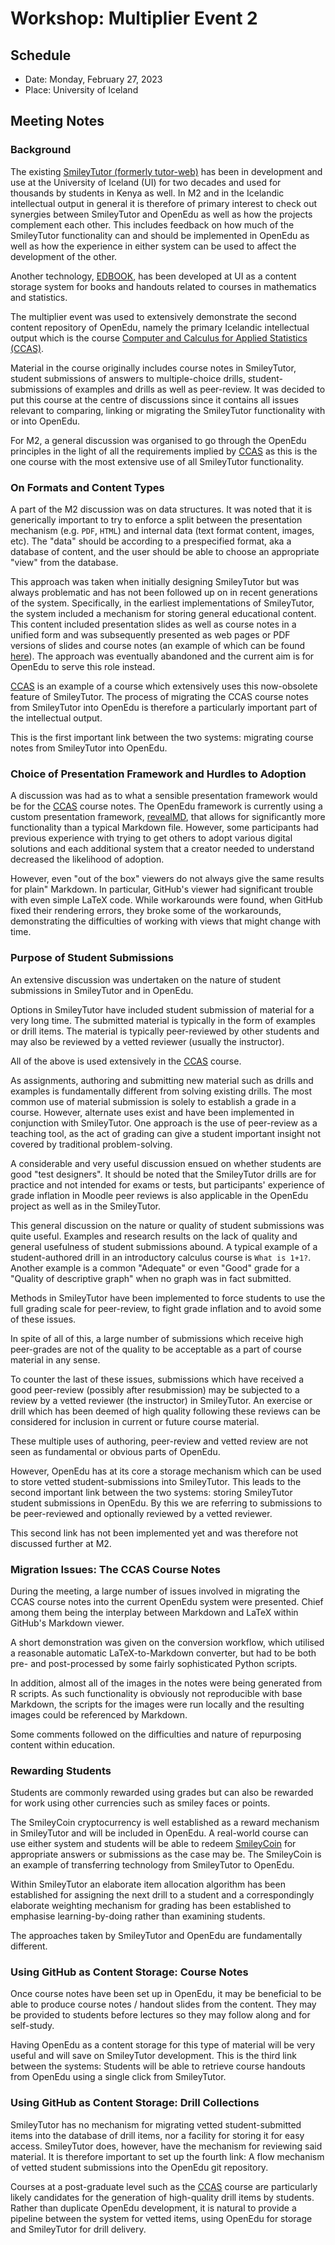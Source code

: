 # Workshop: Multiplier Event 2

## Schedule

- Date: Monday, February 27, 2023
- Place: University of Iceland

## Meeting Notes

### Background

The existing [SmileyTutor (formerly tutor-web)](https://tutor-web.net/) has been in development and use at the University of Iceland (UI) for two decades and used for thousands by students in Kenya as well.
In M2 and in the Icelandic intellectual output in general it is therefore of primary interest to check out synergies between SmileyTutor and OpenEdu as well as how the projects complement each other.
This includes feedback on how much of the SmileyTutor functionality can and should be implemented in OpenEdu as well as how the experience in either system can be used to affect the development of the other.

Another technology, [EDBOOK](https://edbook.hi.is/), has been developed at UI as a content storage system for books and handouts related to courses in mathematics and statistics.  

The multiplier event was used to extensively demonstrate the second content repository of OpenEdu, namely the primary Icelandic intellectual output which is the course [Computer and Calculus for Applied Statistics (CCAS)](https://open-education-hub.github.io/ccas/).

Material in the course originally includes course notes in SmileyTutor, student submissions of answers to multiple-choice drills, student-submissions of examples and drills as well as peer-review.
It was decided to put this course at the centre of discussions since it contains all issues relevant to comparing, linking or migrating the SmileyTutor functionality with or into OpenEdu.

For M2, a general discussion was organised to go through the OpenEdu principles in the light of all the requirements implied by [CCAS](https://open-education-hub.github.io/ccas/) as this is the one course with the most extensive use of all SmileyTutor functionality.

### On Formats and Content Types

A part of the M2 discussion was on data structures.
It was noted that it is generically important to try to enforce a split between the presentation mechanism (e.g. `PDF`, `HTML`) and internal data (text format content, images, etc).
The "data" should be according to a prespecified format, aka a database of content, and the user should be able to choose an appropriate "view" from the database.

This approach was taken when initially designing SmileyTutor but was always problematic and has not been followed up on in recent generations of the system.
Specifically, in the earliest implementations of SmileyTutor, the system included a mechanism for storing general educational content.
This content included presentation slides as well as course notes in a unified form and was subsequently presented as web pages or PDF versions of slides and course notes (an example of which can be found [here](https://tutor-web.net/stats/stats6254suff)).
The approach was eventually abandoned and the current aim is for OpenEdu to serve this role instead.

[CCAS](https://open-education-hub.github.io/ccas/) is an example of a course which extensively uses this now-obsolete feature of SmileyTutor.
The process of migrating the CCAS course notes from SmileyTutor into OpenEdu is therefore a particularly important part of the intellectual output.

This is the first important link between the two systems: migrating course notes from SmileyTutor into OpenEdu.

### Choice of Presentation Framework and Hurdles to Adoption

A discussion was had as to what a sensible presentation framework would be for the [CCAS](https://open-education-hub.github.io/ccas/) course notes.
The OpenEdu framework is currently using a custom presentation framework, [revealMD](https://github.com/webpro/reveal-md), that allows for significantly more functionality than a typical Markdown file.
However, some participants had previous experience with trying to get others to adopt various digital solutions and each additional system that a creator needed to understand decreased the likelihood of adoption.

However, even "out of the box" viewers do not always give the same results for plain" Markdown.
In particular, GitHub's viewer had significant trouble with even simple LaTeX code.
While workarounds were found, when GitHub fixed their rendering errors, they broke some of the workarounds, demonstrating the difficulties of working with views that might change with time.

### Purpose of Student Submissions

An extensive discussion was undertaken on the nature of student submissions in SmileyTutor and in OpenEdu.

Options in SmileyTutor have included student submission of material for a very long time.
The submitted material is typically in the form of examples or drill items.
The material is typically peer-reviewed by other students and may also be reviewed by a vetted reviewer (usually the instructor).

All of the above is used extensively in the [CCAS](https://open-education-hub.github.io/ccas/) course.

As assignments, authoring and submitting new material such as drills and examples is fundamentally different from solving existing drills.
The most common use of material submission is solely to establish a grade in a course.
However, alternate uses exist and have been implemented in conjunction with SmileyTutor.
One approach is the use of peer-review as a teaching tool, as the act of grading can give a student important insight not covered by traditional problem-solving.

A considerable and very useful discussion ensued on whether students are good "test designers".
It should be noted that the SmileyTutor drills are for practice and not intended for exams or tests, but participants' experience of grade inflation in Moodle peer reviews is also applicable in the OpenEdu project as well as in the SmileyTutor.

This general discussion on the nature or quality of student submissions was quite useful.
Examples and research results on the lack of quality and general usefulness of student submissions abound.
A typical example of a student-authored drill in an introductory calculus course is `What is 1+1?`.
Another example is a common "Adequate" or even "Good" grade for a "Quality of descriptive graph" when no graph was in fact submitted.

Methods in SmileyTutor have been implemented to force students to use the full grading scale for peer-review, to fight grade inflation and to avoid some of these issues.

In spite of all of this, a large number of submissions which receive high peer-grades are not of the quality to be acceptable as a part of course material in any sense.

To counter the last of these issues, submissions which have received a good peer-review (possibly after resubmission) may be subjected to a review by a vetted reviewer (the instructor) in SmileyTutor.
An exercise or drill which has been deemed of high quality following these reviews can be considered for inclusion in current or future course material.

These multiple uses of authoring, peer-review and vetted review are not seen as fundamental or obvious parts of OpenEdu.

However, OpenEdu has at its core a storage mechanism which can be used to store vetted student-submissions into SmileyTutor.
This leads to the second important link between the two systems: storing SmileyTutor student submissions in OpenEdu.
By this we are referring to submissions to be peer-reviewed and optionally reviewed by a vetted reviewer.

This second link has not been implemented yet and was therefore not discussed further at M2.

### Migration Issues: The CCAS Course Notes

During the meeting, a large number of issues involved in migrating the CCAS course notes into the current OpenEdu system were presented.
Chief among them being the interplay between Markdown and LaTeX within GitHub's Markdown viewer.

A short demonstration was given on the conversion workflow, which utilised a reasonable automatic LaTeX-to-Markdown converter, but had to be both pre- and post-processed by some fairly sophisticated Python scripts.

In addition, almost all of the images in the notes were being generated from R scripts.
As such functionality is obviously not reproducible with base Markdown, the scripts for the images were run locally and the resulting images could be referenced by Markdown.

Some comments followed on the difficulties and nature of repurposing content within education.

### Rewarding Students

Students are commonly rewarded using grades but can also be rewarded for work using other currencies such as smiley faces or points.

The SmileyCoin cryptocurrency is well established as a reward mechanism in SmileyTutor and will be included in OpenEdu.
A real-world course can use either system and students will be able to redeem [SmileyCoin](https://smileyco.in/#/) for appropriate answers or submissions as the case may be.
The SmileyCoin is an example of transferring technology from SmileyTutor to OpenEdu.

Within SmileyTutor an elaborate item allocation algorithm has been established for assigning the next drill to a student and a correspondingly elaborate weighting mechanism for grading has been established to emphasise learning-by-doing rather than examining students.

The approaches taken by SmileyTutor and OpenEdu are fundamentally different.

### Using GitHub as Content Storage: Course Notes

Once course notes have been set up in OpenEdu, it may be beneficial to be able to produce course notes / handout slides from the content.
They may be provided to students before lectures so they may follow along and for self-study.

Having OpenEdu as a content storage for this type of material will be very useful and will save on SmileyTutor development.
This is the third link between the systems: Students will be able to retrieve course handouts from OpenEdu using a single click from SmileyTutor.

### Using GitHub as Content Storage: Drill Collections

SmileyTutor has no mechanism for migrating vetted student-submitted items into the database of drill items, nor a facility for storing it for easy access.
SmileyTutor does, however, have the mechanism for reviewing said material.
It is therefore important to set up the fourth link: A flow mechanism of vetted student submissions into the OpenEdu git repository.

Courses at a post-graduate level such as the [CCAS](https://open-education-hub.github.io/ccas/) course are particularly likely candidates for the generation of high-quality drill items by students.
Rather than duplicate OpenEdu development, it is natural to provide a pipeline between the system for vetted items, using OpenEdu for storage and SmileyTutor for drill delivery.
